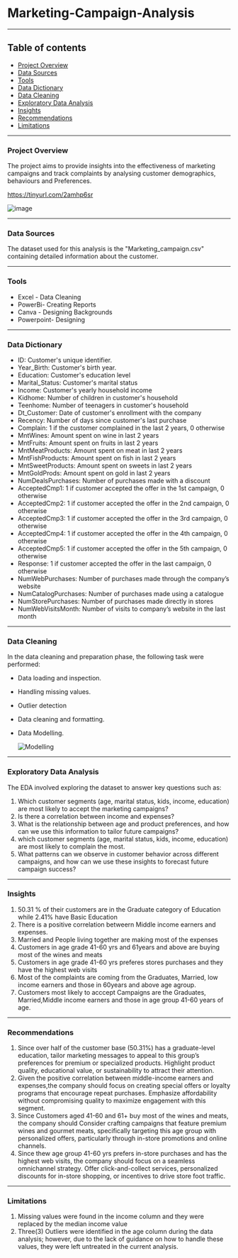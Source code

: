 # Marketing-Campaign-Analysis
---

## Table of contents

- [Project Overview](#project-overview)
- [Data Sources](#data-sources)
- [Tools](#tools)
- [Data Dictionary](#data-dictionary)
- [Data Cleaning](#data-cleaning)
- [Exploratory Data Analysis](#exploratory-data-analysis)
- [Insights](#insights)
- [Recommendations](#recommendations)
- [Limitations](#limitations)
- ---


### Project Overview
The project aims to provide insights into the effectiveness of marketing campaigns and track complaints by analysing customer demographics, behaviours and Preferences.

https://tinyurl.com/2amhp6sr

![image](https://github.com/user-attachments/assets/a3d3d6d0-bdea-4dcb-9228-b679034c766a)

---

### Data Sources
The dataset used for this analysis is the "Marketing_campaign.csv" containing detailed information about the customer.

---
### Tools
- Excel - Data Cleaning
- PowerBi- Creating Reports
- Canva - Designing Backgrounds
- Powerpoint- Designing
---
### Data Dictionary

- ID: Customer's unique identifier.
- Year_Birth: Customer's birth year.
- Education: Customer's education level
- Marital_Status: Customer's marital status
- Income: Customer's yearly household income
- Kidhome: Number of children in customer's household
- Teenhome: Number of teenagers in customer's household
- Dt_Customer: Date of customer's enrollment with the company
- Recency: Number of days since customer's last purchase
- Complain: 1 if the customer complained in the last 2 years, 0 otherwise
- MntWines: Amount spent on wine in last 2 years
- MntFruits: Amount spent on fruits in last 2 years
- MntMeatProducts: Amount spent on meat in last 2 years
- MntFishProducts: Amount spent on fish in last 2 years
- MntSweetProducts: Amount spent on sweets in last 2 years
- MntGoldProds: Amount spent on gold in last 2 years
- NumDealsPurchases: Number of purchases made with a discount
- AcceptedCmp1: 1 if customer accepted the offer in the 1st campaign, 0 otherwise
- AcceptedCmp2: 1 if customer accepted the offer in the 2nd campaign, 0 otherwise
- AcceptedCmp3: 1 if customer accepted the offer in the 3rd campaign, 0 otherwise
- AcceptedCmp4: 1 if customer accepted the offer in the 4th campaign, 0 otherwise
- AcceptedCmp5: 1 if customer accepted the offer in the 5th campaign, 0 otherwise
- Response: 1 if customer accepted the offer in the last campaign, 0 otherwise
- NumWebPurchases: Number of purchases made through the company’s website
- NumCatalogPurchases: Number of purchases made using a catalogue
- NumStorePurchases: Number of purchases made directly in stores
- NumWebVisitsMonth: Number of visits to company’s website in the last month
---
### Data Cleaning
In the data cleaning and preparation phase, the following task were  performed:
- Data loading and inspection.
- Handling missing values.
- Outlier detection
- Data cleaning and formatting.
- Data Modelling.

  ![Modelling](https://github.com/user-attachments/assets/7c747b94-7c10-4c4c-b89a-bdbbc67805df)

---
 ### Exploratory Data Analysis
 The EDA involved exploring the dataset to answer key questions such as:
 1. Which customer segments (age, marital status, kids, income, education) are most likely to accept the marketing campaigns?
 2. Is there a correlation between income and expenses?
 3. What is the relationship between age and product preferences, and how can we use this information to tailor future campaigns?
 4. which customer segments (age, marital status, kids, income, education) are most likely to complain the most.
 5. What patterns can we observe in customer behavior across different campaigns, and how can we use these insights to forecast future campaign success?
---
### Insights
1. 50.31 % of their customers are in the Graduate category of Education while 2.41% have Basic Education
2. There is a positive correlation betweern Middle income earners and expenses.
3. Married and People living together are making most of the expenses
4. Customers in age grade 41-60 yrs and 61years and above are buying most of the wines and meats
5. Customers in age grade 41-60 yrs preferes stores purchases and they have the highest web visits
6. Most of the complaints are coming from the Graduates, Married, low income earners and those in 60years and above age agroup.
7. Customers most likely to acccept Campaigns are the Graduates, Married,Middle income earners and those in age group 41-60 years of age.
---
### Recommendations
1. Since over half of the customer base (50.31%) has a graduate-level education, tailor marketing messages to appeal to this group’s preferences for premium or specialized products. Highlight product quality, educational value, or sustainability to attract their attention.
2. Given the positive correlation between middle-income earners and expenses,the company should focus on creating special offers or loyalty programs that encourage repeat purchases. Emphasize affordability without compromising quality to maximize engagement with this segment.
3. Since Customers aged 41-60 and 61+ buy most of the wines and meats, the company should Consider crafting campaigns that feature premium wines and gourmet meats, specifically targeting this age group with personalized offers, particularly through in-store promotions and online channels.
4. Since thew age group 41-60 yrs prefers in-store purchases and has the highest web visits, the company should focus on a seamless omnichannel strategy. Offer click-and-collect services, personalized discounts for in-store shopping, or incentives to drive store foot traffic.
---
### Limitations
1. Missing values were found in the income column and they were replaced by the median income value
2. Three(3) Outliers were identified in the age column during the data analysis; however, due to the lack of guidance on how to handle these values, they were left untreated in the current analysis.
